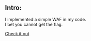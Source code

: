 ## Intro:

I implemented a simple WAF in my code. <br>
I bet you cannot get the flag.

<a href="http://206.189.59.199:8004/backdoor" target="_blank"> Check  it out</a>
